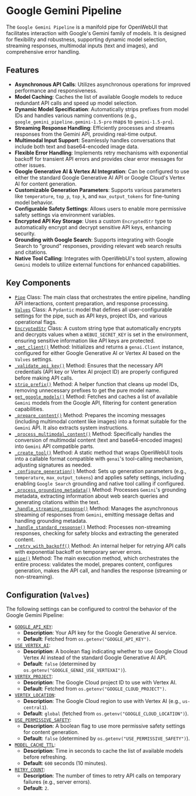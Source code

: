 # Google Gemini Pipeline

The `Google Gemini Pipeline` is a manifold pipe for OpenWebUI that facilitates interaction with Google's Gemini family of models. It is designed for flexibility and robustness, supporting dynamic model selection, streaming responses, multimodal inputs (text and images), and comprehensive error handling.

## Features

*   **Asynchronous API Calls**: Utilizes asynchronous operations for improved performance and responsiveness.
*   **Model Caching**: Caches the list of available Google models to reduce redundant API calls and speed up model selection.
*   **Dynamic Model Specification**: Automatically strips prefixes from model IDs and handles various naming conventions (e.g., `google_gemini_pipeline.gemini-1.5-pro` maps to `gemini-1.5-pro`).
*   **Streaming Response Handling**: Efficiently processes and streams responses from the Gemini API, providing real-time output.
*   **Multimodal Input Support**: Seamlessly handles conversations that include both text and base64-encoded image data.
*   **Flexible Error Handling**: Implements retry mechanisms with exponential backoff for transient API errors and provides clear error messages for other issues.
*   **Google Generative AI & Vertex AI Integration**: Can be configured to use either the standard Google Generative AI API or Google Cloud's Vertex AI for content generation.
*   **Customizable Generation Parameters**: Supports various parameters like `temperature`, `top_p`, `top_k`, and `max_output_tokens` for fine-tuning model behavior.
*   **Configurable Safety Settings**: Allows users to enable more permissive safety settings via environment variables.
*   **Encrypted API Key Storage**: Uses a custom `EncryptedStr` type to automatically encrypt and decrypt sensitive API keys, enhancing security.
*   **Grounding with Google Search**: Supports integrating with Google Search to "ground" responses, providing relevant web search results and citations.
*   **Native Tool Calling**: Integrates with OpenWebUI's tool system, allowing `Gemini` models to utilize external functions for enhanced capabilities.

## Key Components

*   [`Pipe`](OpenWebUI/Gemini_Pipe.py:126) Class: The main class that orchestrates the entire pipeline, handling API interactions, content preparation, and response processing.
*   [`Valves`](OpenWebUI/Gemini_Pipe.py:131) Class: A `Pydantic` model that defines all user-configurable settings for the pipe, such as API keys, project IDs, and various operational flags.
*   [`EncryptedStr`](OpenWebUI/Gemini_Pipe.py:44) Class: A custom string type that automatically encrypts and decrypts values when a `WEBUI_SECRET_KEY` is set in the environment, ensuring sensitive information like API keys are protected.
*   [`_get_client()`](OpenWebUI/Gemini_Pipe.py:175) Method: Initializes and returns a `genai.Client` instance, configured for either Google Generative AI or Vertex AI based on the `Valves` settings.
*   [`_validate_api_key()`](OpenWebUI/Gemini_Pipe.py:195) Method: Ensures that the necessary API credentials (API key or Vertex AI project ID) are properly configured before making API calls.
*   [`strip_prefix()`](OpenWebUI/Gemini_Pipe.py:220) Method: A helper function that cleans up model IDs, removing unnecessary prefixes to get the pure model name.
*   [`get_google_models()`](OpenWebUI/Gemini_Pipe.py:241) Method: Fetches and caches a list of available `Gemini` models from the Google API, filtering for content generation capabilities.
*   [`_prepare_content()`](OpenWebUI/Gemini_Pipe.py:347) Method: Prepares the incoming messages (including multimodal content like images) into a format suitable for the `Gemini` API. It also extracts system instructions.
*   [`_process_multimodal_content()`](OpenWebUI/Gemini_Pipe.py:388) Method: Specifically handles the conversion of multimodal content (text and base64-encoded images) into `Gemini` API compatible parts.
*   [`_create_tool()`](OpenWebUI/Gemini_Pipe.py:495) Method: A static method that wraps OpenWebUI tools into a callable format compatible with `genai`'s tool-calling mechanism, adjusting signatures as needed.
*   [`_configure_generation()`](OpenWebUI/Gemini_Pipe.py:501) Method: Sets up generation parameters (e.g., `temperature`, `max_output_tokens`) and applies safety settings, including enabling `Google Search` grounding and native tool calling if configured.
*   [`_process_grounding_metadata()`](OpenWebUI/Gemini_Pipe.py:585) Method: Processes `Gemini`'s grounding metadata, extracting information about web search queries and generating citations within the text.
*   [`_handle_streaming_response()`](OpenWebUI/Gemini_Pipe.py:663) Method: Manages the asynchronous streaming of responses from `Gemini`, emitting message deltas and handling grounding metadata.
*   [`_handle_standard_response()`](OpenWebUI/Gemini_Pipe.py:718) Method: Processes non-streaming responses, checking for safety blocks and extracting the generated content.
*   [`_retry_with_backoff()`](OpenWebUI/Gemini_Pipe.py:755) Method: An internal helper for retrying API calls with exponential backoff on temporary server errors.
*   [`pipe()`](OpenWebUI/Gemini_Pipe.py:798) Method: The main execution method, which orchestrates the entire process: validates the model, prepares content, configures generation, makes the API call, and handles the response (streaming or non-streaming).

## Configuration (`Valves`)

The following settings can be configured to control the behavior of the Google Gemini Pipeline:

*   [`GOOGLE_API_KEY`](OpenWebUI/Gemini_Pipe.py:133):
    *   **Description**: Your API key for the Google Generative AI service.
    *   **Default**: Fetched from `os.getenv("GOOGLE_API_KEY")`.
*   [`USE_VERTEX_AI`](OpenWebUI/Gemini_Pipe.py:138):
    *   **Description**: A boolean flag indicating whether to use Google Cloud Vertex AI instead of the standard Google Generative AI API.
    *   **Default**: `false` (determined by `os.getenv("GOOGLE_GENAI_USE_VERTEXAI")`).
*   [`VERTEX_PROJECT`](OpenWebUI/Gemini_Pipe.py:143):
    *   **Description**: The Google Cloud project ID to use with Vertex AI.
    *   **Default**: Fetched from `os.getenv("GOOGLE_CLOUD_PROJECT")`.
*   [`VERTEX_LOCATION`](OpenWebUI/Gemini_Pipe.py:148):
    *   **Description**: The Google Cloud region to use with Vertex AI (e.g., `us-central1`).
    *   **Default**: `global` (fetched from `os.getenv("GOOGLE_CLOUD_LOCATION")`).
*   [`USE_PERMISSIVE_SAFETY`](OpenWebUI/Gemini_Pipe.py:152):
    *   **Description**: A boolean flag to use more permissive safety settings for content generation.
    *   **Default**: `false` (determined by `os.getenv("USE_PERMISSIVE_SAFETY")`).
*   [`MODEL_CACHE_TTL`](OpenWebUI/Gemini_Pipe.py:157):
    *   **Description**: Time in seconds to cache the list of available models before refreshing.
    *   **Default**: `600` seconds (10 minutes).
*   [`RETRY_COUNT`](OpenWebUI/Gemini_Pipe.py:161):
    *   **Description**: The number of times to retry API calls on temporary failures (e.g., server errors).
    *   **Default**: `2`.